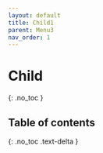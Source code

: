 ```yaml
---
layout: default
title: Child1
parent: Menu3
nav_order: 1
---
```


# Child 
{: .no_toc }


## Table of contents
{: .no_toc .text-delta }
